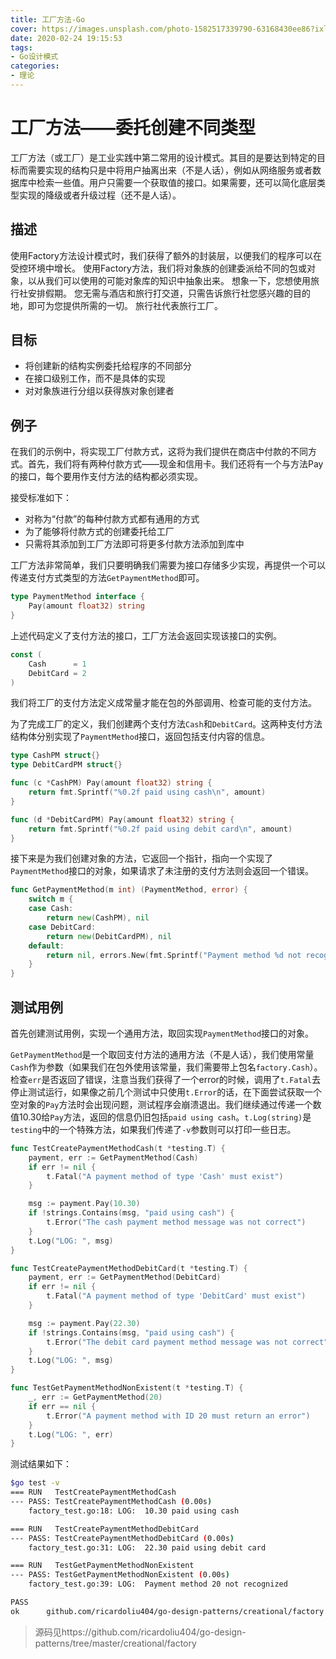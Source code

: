 ```yaml
---
title: 工厂方法-Go
cover: https://images.unsplash.com/photo-1582517339790-63168430ee86?ixlib=rb-1.2.1&ixid=eyJhcHBfaWQiOjEyMDd9&auto=format&fit=crop&w=1951&q=80
date: 2020-02-24 19:15:53
tags:
- Go设计模式
categories:
- 理论
---
```


# 工厂方法——委托创建不同类型

工厂方法（或工厂）是工业实践中第二常用的设计模式。其目的是要达到特定的目标而需要实现的结构只是中将用户抽离出来（不是人话），例如从网络服务或者数据库中检索一些值。用户只需要一个获取值的接口。如果需要，还可以简化底层类型实现的降级或者升级过程（还不是人话）。

## 描述

使用Factory方法设计模式时，我们获得了额外的封装层，以便我们的程序可以在受控环境中增长。 使用Factory方法，我们将对象族的创建委派给不同的包或对象，以从我们可以使用的可能对象库的知识中抽象出来。 想象一下，您想使用旅行社安排假期。 您无需与酒店和旅行打交道，只需告诉旅行社您感兴趣的目的地，即可为您提供所需的一切。 旅行社代表旅行工厂。

## 目标

- 将创建新的结构实例委托给程序的不同部分
- 在接口级别工作，而不是具体的实现
- 对对象族进行分组以获得族对象创建者

## 例子

在我们的示例中，将实现工厂付款方式，这将为我们提供在商店中付款的不同方式。首先，我们将有两种付款方式——现金和信用卡。我们还将有一个与方法Pay的接口，每个要用作支付方法的结构都必须实现。

接受标准如下：
- 对称为“付款”的每种付款方式都有通用的方式
- 为了能够将付款方式的创建委托给工厂
- 只需将其添加到工厂方法即可将更多付款方法添加到库中


工厂方法非常简单，我们只要明确我们需要为接口存储多少实现，再提供一个可以传递支付方式类型的方法`GetPaymentMethod`即可。

``` Go
type PaymentMethod interface {
	Pay(amount float32) string
}
```

上述代码定义了支付方法的接口，工厂方法会返回实现该接口的实例。

``` Go
const (
	Cash      = 1
	DebitCard = 2
)
```

我们将工厂的支付方法定义成常量才能在包的外部调用、检查可能的支付方法。

为了完成工厂的定义，我们创建两个支付方法`Cash`和`DebitCard`。这两种支付方法结构体分别实现了`PaymentMethod`接口，返回包括支付内容的信息。

``` Go
type CashPM struct{}
type DebitCardPM struct{}

func (c *CashPM) Pay(amount float32) string {
	return fmt.Sprintf("%0.2f paid using cash\n", amount)
}

func (d *DebitCardPM) Pay(amount float32) string {
	return fmt.Sprintf("%0.2f paid using debit card\n", amount)
}
```

接下来是为我们创建对象的方法，它返回一个指针，指向一个实现了`PaymentMethod`接口的对象，如果请求了未注册的支付方法则会返回一个错误。

``` Go
func GetPaymentMethod(m int) (PaymentMethod, error) {
	switch m {
	case Cash:
		return new(CashPM), nil
	case DebitCard:
		return new(DebitCardPM), nil
	default:
		return nil, errors.New(fmt.Sprintf("Payment method %d not recognized\n", m))
	}
}
```

## 测试用例

首先创建测试用例，实现一个通用方法，取回实现`PaymentMethod`接口的对象。

`GetPaymentMethod`是一个取回支付方法的通用方法（不是人话），我们使用常量`Cash`作为参数（如果我们在包外使用该常量，我们需要带上包名`factory.Cash`）。检查`err`是否返回了错误，注意当我们获得了一个error的时候，调用了`t.Fatal`去停止测试运行，如果像之前几个测试中只使用`t.Error`的话，在下面尝试获取一个空对象的`Pay`方法时会出现问题，测试程序会崩溃退出。我们继续通过传递一个数值10.30给`Pay`方法，返回的信息仍旧包括`paid using cash`。`t.Log(string)`是`testing`中的一个特殊方法，如果我们传递了`-v`参数则可以打印一些日志。

``` Go
func TestCreatePaymentMethodCash(t *testing.T) {
	payment, err := GetPaymentMethod(Cash)
	if err != nil {
		t.Fatal("A payment method of type 'Cash' must exist")
	}

	msg := payment.Pay(10.30)
	if !strings.Contains(msg, "paid using cash") {
		t.Error("The cash payment method message was not correct")
	}
	t.Log("LOG: ", msg)
}

func TestCreatePaymentMethodDebitCard(t *testing.T) {
	payment, err := GetPaymentMethod(DebitCard)
	if err != nil {
		t.Fatal("A payment method of type 'DebitCard' must exist")
	}

	msg := payment.Pay(22.30)
	if !strings.Contains(msg, "paid using cash") {
		t.Error("The debit card payment method message was not correct")
	}
	t.Log("LOG: ", msg)
}

func TestGetPaymentMethodNonExistent(t *testing.T) {
	_, err := GetPaymentMethod(20)
	if err == nil {
		t.Error("A payment method with ID 20 must return an error")
	}
	t.Log("LOG: ", err)
}
```

测试结果如下：

``` bash
$go test -v
=== RUN   TestCreatePaymentMethodCash
--- PASS: TestCreatePaymentMethodCash (0.00s)
    factory_test.go:18: LOG:  10.30 paid using cash

=== RUN   TestCreatePaymentMethodDebitCard
--- PASS: TestCreatePaymentMethodDebitCard (0.00s)
    factory_test.go:31: LOG:  22.30 paid using debit card

=== RUN   TestGetPaymentMethodNonExistent
--- PASS: TestGetPaymentMethodNonExistent (0.00s)
    factory_test.go:39: LOG:  Payment method 20 not recognized

PASS
ok      github.com/ricardoliu404/go-design-patterns/creational/factory  0.143s

```

> 源码见https://github.com/ricardoliu404/go-design-patterns/tree/master/creational/factory